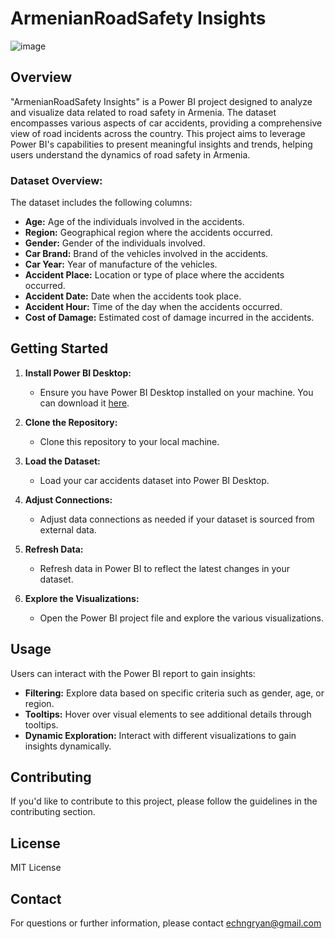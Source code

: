 # ArmenianRoadSafety Insights

![image](https://github.com/yeva-190/Armenian-accidents/assets/63533808/9f674616-602b-4872-ba70-d371069bb417)


## Overview

"ArmenianRoadSafety Insights" is a Power BI project designed to analyze and visualize data related to road safety in Armenia. The dataset encompasses various aspects of car accidents, providing a comprehensive view of road incidents across the country. This project aims to leverage Power BI's capabilities to present meaningful insights and trends, helping users understand the dynamics of road safety in Armenia.

### Dataset Overview:

The dataset includes the following columns:

- **Age:** Age of the individuals involved in the accidents.
- **Region:** Geographical region where the accidents occurred.
- **Gender:** Gender of the individuals involved.
- **Car Brand:** Brand of the vehicles involved in the accidents.
- **Car Year:** Year of manufacture of the vehicles.
- **Accident Place:** Location or type of place where the accidents occurred.
- **Accident Date:** Date when the accidents took place.
- **Accident Hour:** Time of the day when the accidents occurred.
- **Cost of Damage:** Estimated cost of damage incurred in the accidents.


## Getting Started

1. **Install Power BI Desktop:**
   - Ensure you have Power BI Desktop installed on your machine. You can download it [here](https://powerbi.microsoft.com/desktop/).

2. **Clone the Repository:**
   - Clone this repository to your local machine.

3. **Load the Dataset:**
   - Load your car accidents dataset into Power BI Desktop.

4. **Adjust Connections:**
   - Adjust data connections as needed if your dataset is sourced from external data.

5. **Refresh Data:**
   - Refresh data in Power BI to reflect the latest changes in your dataset.

6. **Explore the Visualizations:**
   - Open the Power BI project file and explore the various visualizations.

## Usage

Users can interact with the Power BI report to gain insights:

- **Filtering:** Explore data based on specific criteria such as gender, age, or region.
- **Tooltips:** Hover over visual elements to see additional details through tooltips.
- **Dynamic Exploration:** Interact with different visualizations to gain insights dynamically.

## Contributing

If you'd like to contribute to this project, please follow the guidelines in the contributing section.

## License

MIT License

## Contact

For questions or further information, please contact echngryan@gmail.com
